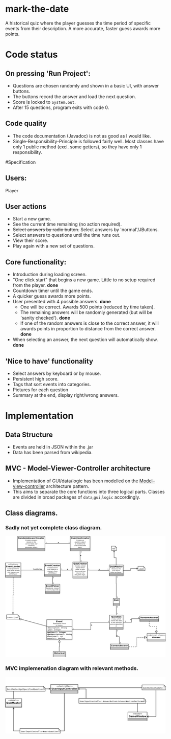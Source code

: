 # mark-the-date

A historical quiz where the player guesses the time period of specific events from their description. A more accurate, faster guess awards more points.

# Code status

## On pressing 'Run Project':
- Questions are chosen randomly and shown in a basic UI, with answer buttons.
- The buttons record the answer and load the next question.
- Score is locked to `System.out`.
- After 15 questions, program exits with code 0.

## Code quality
- The code documentation (Javadoc) is not as good as I would like.
- Single-Responsibility-Principle is followed fairly well. Most classes have only 1 public method (excl. some getters), so they have only 1 responsibility.

#Specification

## Users:

Player

## User actions

- Start a new game.
- See the current time remaining (no action required).
- ~~Select answers by radio button.~~ Select answers by 'normal'/JButtons.
- Select answers to questions until the time runs out.
- View their score.
- Play again with a new set of questions.


## Core functionality:

- Introduction during loading screen.
- "One click start" that begins a new game. Little to no setup required from the player. __done__
- Countdown timer until the game ends.
- A quicker guess awards more points.
- User presented with 4 possible answers. __done__
  - One will be correct. Awards 500 points (reduced by time taken).
  - The remaining answers will be randomly generated (but will be 'sanity checked'). __done__
  - If one of the random answers is close to the correct answer, it will awards points in proportion to distance from the correct answer. __done__
- When selecting an answer, the next question will automatically show. __done__

## 'Nice to have' functionality

- Select answers by keyboard or by mouse.
- Persistent high score.
- Tags that sort events into categories.
- Pictures for each question
- Summary at the end, display right/wrong answers.

# Implementation

## Data Structure

- Events are held in JSON within the .jar
- Data has been parsed from wikipedia.

## MVC - Model-Viewer-Controller architecture

- Implementation of GUI/data/logic has been modelled on the [Model–view–controller](https://en.wikipedia.org/wiki/Model%E2%80%93view%E2%80%93controller) architecture pattern.
- This aims to separate the core functions into three logical parts. Classes are divided in broad packages of `data`,`gui`,`logic` accordingly.



## Class diagrams.
### Sadly not yet complete class diagram.
![Data model diagram ()](https://github.com/yherin/mark-the-date/blob/master/documentation/mark-the-date-data.png)
### MVC implemenation diagram with relevant methods.
![MVC diagram](https://github.com/yherin/mark-the-date/blob/master/documentation/mvc.png)
